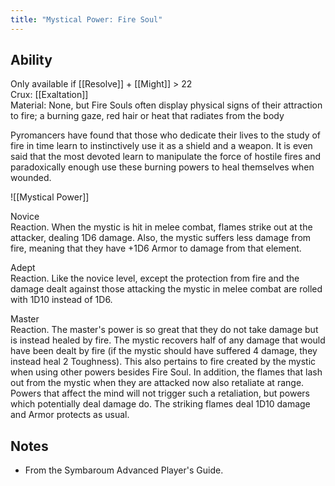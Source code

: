 ```yaml
---
title: "Mystical Power: Fire Soul"
---
```

## Ability
Only available if [[Resolve]] + [[Might]] > 22<br>Crux: [[Exaltation]]<br>Material: None, but Fire Souls often display physical signs of their attraction to fire; a burning gaze, red hair or heat that radiates from the body

Pyromancers have found that those who dedicate their lives to the study of fire in time learn to instinctively use it as a shield and a weapon. It is even said that the most devoted learn to manipulate the force of hostile fires and paradoxically enough use these burning powers to heal themselves when wounded.

![[Mystical Power]]

Novice<br>Reaction. When the mystic is hit in melee combat, flames strike out at the attacker, dealing 1D6 damage. Also, the mystic suffers less damage from fire, meaning that they have +1D6 Armor to damage from that element.

Adept<br>Reaction. Like the novice level, except the protection from fire and the damage dealt against those attacking the mystic in melee combat are rolled with 1D10 instead of 1D6.

Master<br>Reaction. The master's power is so great that they do not take damage but is instead healed by fire. The mystic recovers half of any damage that would have been dealt by fire (if the mystic should have suffered 4 damage, they instead heal 2 Toughness). This also pertains to fire created by the mystic when using other powers besides Fire Soul. In addition, the flames that lash out from the mystic when they are attacked now also retaliate at range. Powers that affect the mind will not trigger such a retaliation, but powers which potentially deal damage do. The striking flames deal 1D10 damage and Armor protects as usual.
## Notes
* From the Symbaroum Advanced Player's Guide.